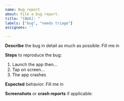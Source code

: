 ```yaml
---
name: Bug report
about: File a bug report.
title: "[BUG]: "
labels: ["bug", "needs triage"]
assignees: ''

---
```


**Describe** the bug in detail as much as possible:
Fill me in

**Steps** to reproduce the bug:
1. Launch the app then...
2. Tap on screen...
3. The app crashes

**Expected** behavior:
Fill me in

**Screenshots** or **crash reports** if applicable:



